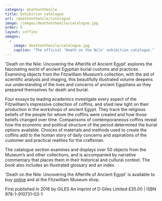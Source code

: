 ```yaml
---
category: deathonthenile
title: Exhibition catalogue
url: /deathonthenile/catalogue
image: /images/deathonthenile/catalogue.jpg
order: 5
layout: coffins
images:
  -
    image: deathonthenile/catalogue.jpg
    caption: "The official 'Death on the Nile' exhibition catalogue." 
---
```


'Death on the Nile: Uncovering the Afterlife of Ancient Egypt' explores the fascinating world of ancient Egyptian burial customs and practices. Examining objects from the Fitzwilliam Museum’s collection, with the aid of scientific analysis and imaging, this beautifully illustrated volume deepens our understanding of the lives and concerns of ancient Egyptians as they prepared themselves for death and burial.

Four essays by leading academics investigate every aspect of the Fitzwilliam’s impressive collection of coffins, and shed new light on their production in the workshops of ancient Egypt. They trace the religious beliefs of the people for whom the coffins were created and how those beliefs changed over time. Comparisons of contemporaneous coffins reveal how the economic and political structure of the period determined the burial options available. Choices of materials and methods used to create the coffins add to the human story of daily concerns and aspirations of the customer and practical realities for the craftsman.

The catalogue section examines and displays over 50 objects from the Museum’s and other collections, and is accompanied by narrative commentary that places them in their historical and cultural context. The book also includes an illustrated glossary and an index.

'Death on the Nile: Uncovering the Afterlife of Ancient Egypt' is available to buy [online](https://www.museumbookstore.com/products/death-on-the-nile-uncovering-the-afterlife-of-ancient-egypt) and at the Fitzwilliam Museum shop.

First published in 2016 by GILES
An imprint of D Giles Limited
£35.00 | ISBN 978-1-910731-03-1

